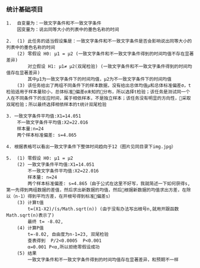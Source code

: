 ### 统计基础项目
    1.  自变量为：一致文字条件和不一致文字条件
        因变量为：说出同等大小的列表中的墨色名称的时间

    2.  (1) 此任务的适当假设集是：一致文字条件和不一致文字条件是否会影响说出同等大小的列表中的墨色名称的时间
        (2) 零假设 H0: μ1 = μ2 (一致文字条件和不一致文字条件得到的时间均值不存在显著差异)
            对立假设 H1: μ1≠ μ2(双尾检验) (一致文字条件和不一致文字条件得到的时间均值存在显著差异)
            其中μ1为一致文字条件下的时间均值，μ2为不一致文字条件下的时间均值
        (3) 该任务给出了两组不同条件下的样本数据，没有给出总体均值μ和总体标准偏差σ，t检验适用于样本量较小，总体标准偏差σ未知的分布，所以选择t检验；该任务是测试同一个人在不同条件下的反应时间，属于相依样本，不是独立样本；该任务没有明显的方向性，采取双尾检验；所以最终选择相依样本的t统计双尾检验

    3. 一致文字条件平均值:X1=14.051
        不一致文字条件平均值:X2=22.016  
        样本量:n=24
        两个样本标准偏差: s=4.865

    4. 根据表格可以看出一致文字条件下整体时间趋向于12（图片见同目录下img.jpg）

    5.  (1) 零假设 H0: μ1 = μ2
        (2) 一致文字条件平均值:X1=14.051 
            不一致文字条件平均值:X2=22.016
            样本量: n=24 
            两个样本标准偏差: s=4.865（由于公式在这里不好写，我就简述一下如何获得s,第一先得到两组数据的差值，然后求出新数据的均值，然后根据新数据的均值求出方差，在除以（n-1）得到平均方差，在开根号得到标准偏差s）
        (3) 计算t值
            t=(X1-X2)/(s/Math.sqrt(n)) (由于没有办法写出根号n,就用开跟函数Math.sqrt(n)表示了)
            最终 t= -8.02, 
        (4) 计算P值
            t=-8.02, 自由度为n-1=23, 双尾检验
            查表得到  P/2<0.0005  P<0.001
            α=0.001 P<α,所以拒绝零假设成功
        (5) 结果
            一致文字条件和不一致文字条件得到的时间均值存在显著差异，和预期不一样


